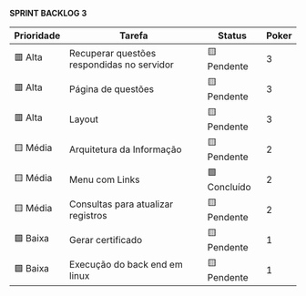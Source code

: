 **SPRINT BACKLOG 3**

| Prioridade        | Tarefa                                                                                                  | Status          | Poker |
|-------------------|--------------------------------------------------------------------------------------------------------|------------------|--------|
| 🟥 Alta           | Recuperar questões respondidas no servidor                                                             | 🟨 Pendente     | 3      |
| 🟥 Alta           | Página de questões                                                                                     | 🟨 Pendente     | 3      |
| 🟥 Alta           | Layout                                                                                                 | 🟨 Pendente     | 3      |
| 🟨 Média          | Arquitetura da Informação                                                                              | 🟨 Pendente     | 2      |
| 🟨 Média          | Menu com Links                                                                                         | 🟩 Concluído    | 2      |
| 🟨 Média          | Consultas para atualizar registros                                                                     | 🟨 Pendente     | 2      |
| 🟩 Baixa          | Gerar certificado                                                                                      | 🟨 Pendente     | 1      |
| 🟩 Baixa          | Execução do back end em linux                                                                          | 🟨 Pendente     | 1      |
